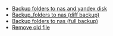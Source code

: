 - [Backup folders to nas and yandex disk](Backup_folders_to_nas_and_yandex_disk.md)
- [Backup_folders to nas (diff backup)](Backup_folders_to_nas_diff.md)
- [Backup folders to nas (full backup)](Backup_folders_to_nas_full.md)
- [Remove old file](Remove_old_files.md)